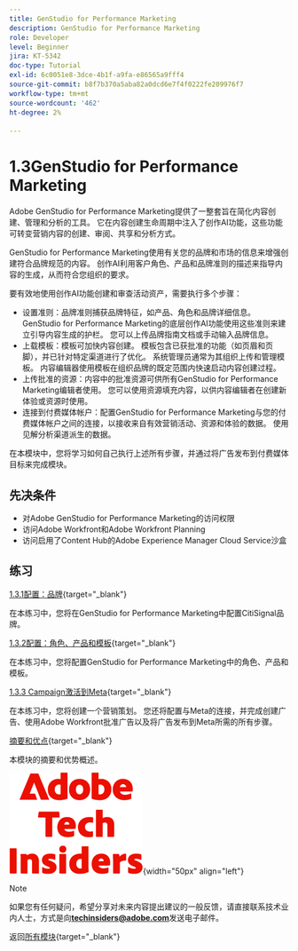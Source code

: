 ```yaml
---
title: GenStudio for Performance Marketing
description: GenStudio for Performance Marketing
role: Developer
level: Beginner
jira: KT-5342
doc-type: Tutorial
exl-id: 6c0051e8-3dce-4b1f-a9fa-e86565a9fff4
source-git-commit: b8f7b370a5aba82a0dcd6e7f4f0222fe209976f7
workflow-type: tm+mt
source-wordcount: '462'
ht-degree: 2%

---
```


# 1.3GenStudio for Performance Marketing

Adobe GenStudio for Performance Marketing提供了一整套旨在简化内容创建、管理和分析的工具。 它在内容创建生命周期中注入了创作AI功能，这些功能可转变营销内容的创建、审阅、共享和分析方式。

GenStudio for Performance Marketing使用有关您的品牌和市场的信息来增强创建符合品牌规范的内容。 创作AI利用客户角色、产品和品牌准则的描述来指导内容的生成，从而符合您组织的要求。

要有效地使用创作AI功能创建和审查活动资产，需要执行多个步骤：

- 设置准则：品牌准则捕获品牌特征，如产品、角色和品牌详细信息。 GenStudio for Performance Marketing的底层创作AI功能使用这些准则来建立引导内容生成的护栏。 您可以上传品牌指南文档或手动输入品牌信息。
- 上载模板：模板可加快内容创建。 模板包含已获批准的功能（如页眉和页脚），并已针对特定渠道进行了优化。 系统管理员通常为其组织上传和管理模板。 内容编辑器使用模板在组织品牌的既定范围内快速启动内容创建过程。
- 上传批准的资源：内容中的批准资源可供所有GenStudio for Performance Marketing编辑者使用。 您可以使用资源填充内容，以供内容编辑者在创建新体验或资源时使用。
- 连接到付费媒体帐户：配置GenStudio for Performance Marketing与您的付费媒体帐户之间的连接，以接收来自有效营销活动、资源和体验的数据。 使用见解分析渠道派生的数据。

在本模块中，您将学习如何自己执行上述所有步骤，并通过将广告发布到付费媒体目标来完成模块。

## 先决条件

- 对Adobe GenStudio for Performance Marketing的访问权限
- 访问Adobe Workfront和Adobe Workfront Planning
- 访问启用了Content Hub的Adobe Experience Manager Cloud Service沙盒

## 练习

[1.3.1配置：品牌](./ex1.md){target="_blank"}

在本练习中，您将在GenStudio for Performance Marketing中配置CitiSignal品牌。

[1.3.2配置：角色、产品和模板](./ex2.md){target="_blank"}

在本练习中，您将配置GenStudio for Performance Marketing中的角色、产品和模板。

[1.3.3 Campaign激活到Meta](./ex3.md){target="_blank"}

在本练习中，您将创建一个营销策划。 您还将配置与Meta的连接，并完成创建广告、使用Adobe Workfront批准广告以及将广告发布到Meta所需的所有步骤。

[摘要和优点](./summary.md){target="_blank"}

本模块的摘要和优势概述。

![技术内部人士](./../../../assets/images/techinsiders.png){width="50px" align="left"}

>[!NOTE]
>
>如果您有任何疑问，希望分享对未来内容提出建议的一般反馈，请直接联系技术业内人士，方式是向&#x200B;**techinsiders@adobe.com**&#x200B;发送电子邮件。

返回[所有模块](../../../overview.md){target="_blank"}
